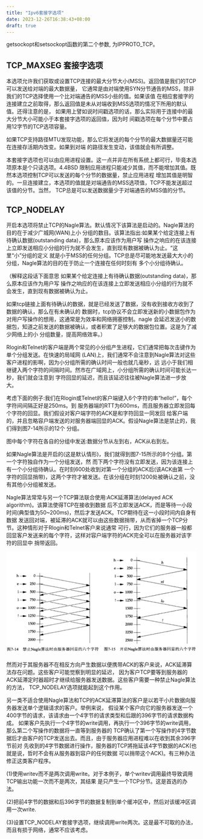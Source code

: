 ```yaml
---
title: "Ipv6套接字选项"
date: 2023-12-26T16:38:43+08:00
draft: true
---
```


getsockopt和setsockopt函数的第二个参数, 为IPPROTO_TCP。

## TCP_MAXSEG 套接字选项
本选项允许我们获取或设置TCP连接的最大分节大小(MSS)。返回值是我们的TCP可以发送给对端的最大数据量，
它通常是由对端使用SYN分节通告的MSS，除非我们的TCP选择使用一个比对端通告的MSS小些的值。如果该值
在相应套接字的连接建立之前取得，那么返回值是未从对端收到MSS选项的情况下所用的默认值。还得注意的是，
如果用上譬如说时间戳选项的话，那么实际用于连接中的最大分节大小可能小于本套接字选项的返回值，因为时
间戳选项在每个分节中要占用12字节的TCP选项容量。

如果TCP支持路径MTU发现功能，那么它将发送的每个分节的最大数据量还可能在连接存活期内改变。如果到对端
的路径发生变动，该值就会有所调整。

本套接字选项也可以由应用进程设置。这一点并非在所有系统上都可行，毕竟本选项原本是个只读选项。4.4BSD
限制应用进程只能减少其值，而不能增加其值。既然本选项控制TCP可以发送的每个分节的数据量，禁止应用进程
增加其值是明智的。一旦连接建立，本选项的值就是对端通告的MSS选项值，TCP不能发送超过该值的分节。当然，
TCP总是可以发送数据量少于对端通告的MSS值的分节。

## TCP_NODELAY
开启本选项将禁止TCP的Nagle算法。默认情况下该算法是启动的。Nagle算法的目的在于减少广城网(WAN)上小
分组的数目。该算法指出:如果某个给定连接上有待确认数据(outstanding data)，那么原本应该作为用户写
操作之响应的在该连接上立即发送相应小分组的行为就不会发生，直到现有数据被确认为止。“这里“小”分组的定义
就是小于MSS的任何分组。TCP总是尽可能地发送最大大小的分组，Nagle算法的目的在于防止一个连接在任何时刻有
多个小分组待确认。

（解释这段话下面意思
如果某个给定连接上有待确认数据(outstanding data)，那么原本应该作为用户写
操作之响应的在该连接上立即发送相应小分组的行为就不会发生，直到现有数据被确认为止。

如果tcp链接上面有待确认的数据，就是已经发送了数据，没有收到接收方收到了数据的确认，那么在有未确认的
数据时，tcp协议不会立即发送新的小数据包作为对用户写操作的想用，这通常是为效率和网络拥塞控制。nagle
会延迟发送小的数据包，知道之前发送的数据被确认，或者积累了足够大的数据包位置。这是为了减少网络上的小
分组数量，提高网络效率。）

Rlogin和Telnet的客户端是两个常见的小分组产生进程，它们通常把每次击键作为单个分组发送。在快速的局域网
(LAN)上，我们通常不会注意到Nagle算法对这些客户进程的影啊，因为小分组所需的确认时间一般也就几毫秒，远
远小于我们相继键入两个字符的间隔时间。然市在广域网上，小分组所需的确认时间可能长达一秒，我们就会注意到
字符回显的延迟，而且该延迟往往被Nagle算法进一步放大。

考虑下面的例子:我们在Rlogin或Telnet的客户端键入6个字符的串“hello!”，每个字符间间隔正好是250ms。到
服务器端的RTT为600ms，而且服务器立即发回每个字符的回显。我们假设对客户端字符的ACK是和字符回显一同发回
给客户端的，并且忽略容户端发送的对服务器端回显的ACK。假设Nagle算法是禁止的，我们得到图7-14所示的12个
分组。

图中每个字符在各自的分组中发送:数据分节从左到右，ACK从右到左。

如果Nagle算法是开启的(这是默认情形)，我们就得到图7-15所示的8个分组。第一个字符独自作为一个分组发送，然
而下两个字符没有立即发送，因为该连接上有一个小分组待确认。在时刻600处收到对第一个分组的ACK后(该ACK由第
一个字符的回显捎带)，这两个字符才被发送。在该分组在时刻1200处被确认之前，没有其他小分组被发送。

Nagle算法常常与另一个TCP算法联合使用:ACK延滞算法(delayed ACK algorithm)。该算法使得TCP在接收到数据
后不立即发送ACK，而是等待一小段时间(典型值为50~200ms)，然后才发送ACK。TCP期待在这一小段时间内自身有数据
发送回对端，被延滞的ACK就可以由这些数据捎带，从而省掉一个TCP分节。这种情形对于Rlogin和Telnet客户来说通常
可行，因为它们的服务器一般都回显客户发送来的每个字符，这样对容户端字符的ACK完全可以在服务器对该字符的回显中
捎带返回。

![](https://raw.githubusercontent.com/lsill/gitLink/main/document/photo/note/unix/7_14_15.jpg)

然而对于其服务器不在相反方向产生数据以便携带ACK的客户来说，ACK延滞算法存在问题。这些客户可能觉察到明显的延迟，
因为客户TCP要等到服务器的ACK延滞定时器超时才继续给服务器发送数据。这些客户需要一种禁止Nagle算法的方法，
TCP_NODELAY选项就能起到这个作用。

另一类不适合使用Nagle算法和TCP的ACK延滞算法的客户是以若干小片数据向服务器发送单个逻辑请求的客户。举例来说，
假设某个客户向它的服务器发送一个400字节的请求，该请求由一个4字节的请求类型和后跟的396字节的请求数据构成。
如果客户先执行一个4字节的write调用，再执行一个396字节的write调用，那么第二个写操作的数据将一直等到服务器的
TCP确认了第一个写操作的4字节数据后才由客户的TCP发送出去。而且，由于服务器应用进程难以在收到其余396字节前对
先收到的4字节数据进行操作，服务器的TCP將拖延该4字节数据的ACK(也就是说，哲时不会有从服务器到容户的任何数据
可以捎带这个ACK)。有三种办法修正这类客户程序。

(1)使用writev而不是两次调用write。对于本例子，单个writev调用最终导致调用TCP输出功能一次而不是两次，其结果
是只产生一个TCP分节。这是首选的办法。

(2)把前4字节的数据和后396字节的数据复制到单个缓冲区中，然后对该缓冲区调用一次write.

(3)设置TCP_NODELAY套接字选项，继续调用write两次。这是最不可取的办法，而且有损于网络，通常不应该考虑。


